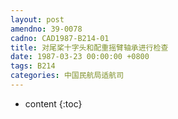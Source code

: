 ```yaml
---
layout: post
amendno: 39-0078
cadno: CAD1987-B214-01
title: 对尾桨十字头和配重摇臂轴承进行检查
date: 1987-03-23 00:00:00 +0800
tags: B214
categories: 中国民航局适航司
---
```


* content
{:toc}


